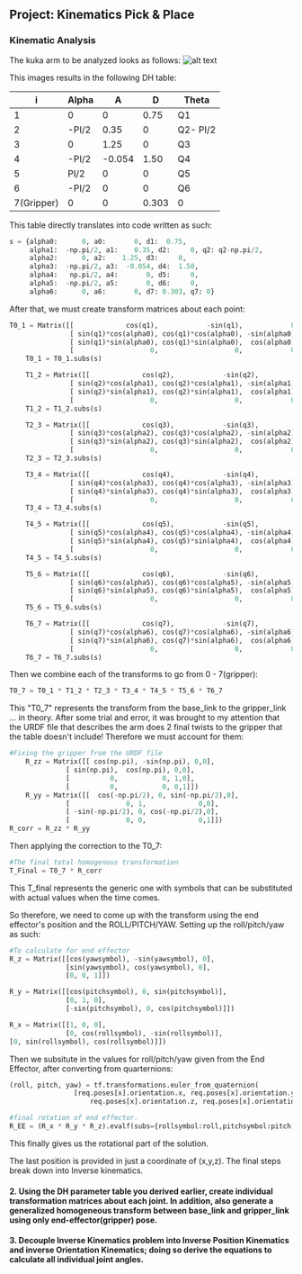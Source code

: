 ## Project: Kinematics Pick & Place

[//]: # (Image References)

[image1]: ./misc_images/kinematicArm
[image2]: ./misc_images/misc2.png
[image3]: ./misc_images/misc3.png

### Kinematic Analysis
The kuka arm to be analyzed looks as follows: 
![alt text][image1]

This images results in the following DH table:

i | Alpha | A | D | Theta
--- | --- | --- | --- | ---
1 | 0| 0| 0.75 | Q1
2 | -PI/2| 0.35| 0| Q2- PI/2
3 | 0| 1.25|0|Q3
4 | -PI/2|-0.054| 1.50|Q4
5 | PI/2| 0|0|Q5
6 | -PI/2|  0|   0|Q6
7(Gripper) | 0|   0| 0.303|0

This table directly translates into code written as such: 
```python
s = {alpha0:      0, a0:       0, d1:  0.75,
     alpha1:  -np.pi/2, a1:    0.35, d2:     0, q2: q2-np.pi/2,
     alpha2:      0, a2:    1.25, d3:     0,
     alpha3:  -np.pi/2, a3:  -0.054, d4:  1.50,
     alpha4:   np.pi/2, a4:       0, d5:     0,
     alpha5:  -np.pi/2, a5:       0, d6:     0,
     alpha6:      0, a6:       0, d7: 0.303, q7: 0}

```
After that, we must create transform matrices about each point:
```python
T0_1 = Matrix([[             cos(q1),            -sin(q1),            0,              a0],
               [ sin(q1)*cos(alpha0), cos(q1)*cos(alpha0), -sin(alpha0), -sin(alpha0)*d1],
               [ sin(q1)*sin(alpha0), cos(q1)*sin(alpha0),  cos(alpha0),  cos(alpha0)*d1],
               [                   0,                   0,            0,               1]])
    T0_1 = T0_1.subs(s)

    T1_2 = Matrix([[             cos(q2),            -sin(q2),            0,              a1],
               [ sin(q2)*cos(alpha1), cos(q2)*cos(alpha1), -sin(alpha1), -sin(alpha1)*d2],
               [ sin(q2)*sin(alpha1), cos(q2)*sin(alpha1),  cos(alpha1),  cos(alpha1)*d2],
               [                   0,                   0,            0,               1]])
    T1_2 = T1_2.subs(s)

    T2_3 = Matrix([[             cos(q3),            -sin(q3),            0,              a2],
               [ sin(q3)*cos(alpha2), cos(q3)*cos(alpha2), -sin(alpha2), -sin(alpha2)*d3],
               [ sin(q3)*sin(alpha2), cos(q3)*sin(alpha2),  cos(alpha2),  cos(alpha2)*d3],
               [                   0,                   0,            0,               1]])
    T2_3 = T2_3.subs(s)

    T3_4 = Matrix([[             cos(q4),            -sin(q4),            0,              a3],
               [ sin(q4)*cos(alpha3), cos(q4)*cos(alpha3), -sin(alpha3), -sin(alpha3)*d4],
               [ sin(q4)*sin(alpha3), cos(q4)*sin(alpha3),  cos(alpha3),  cos(alpha3)*d4],
               [                   0,                   0,            0,               1]])
    T3_4 = T3_4.subs(s)

    T4_5 = Matrix([[             cos(q5),            -sin(q5),            0,              a4],
               [ sin(q5)*cos(alpha4), cos(q5)*cos(alpha4), -sin(alpha4), -sin(alpha4)*d5],
               [ sin(q5)*sin(alpha4), cos(q5)*sin(alpha4),  cos(alpha4),  cos(alpha4)*d5],
               [                   0,                   0,            0,               1]])
    T4_5 = T4_5.subs(s)

    T5_6 = Matrix([[             cos(q6),            -sin(q6),            0,              a5],
               [ sin(q6)*cos(alpha5), cos(q6)*cos(alpha5), -sin(alpha5), -sin(alpha5)*d6],
               [ sin(q6)*sin(alpha5), cos(q6)*sin(alpha5),  cos(alpha5),  cos(alpha5)*d6],
               [                   0,                   0,            0,               1]])
    T5_6 = T5_6.subs(s)

    T6_7 = Matrix([[             cos(q7),            -sin(q7),            0,              a6],
               [ sin(q7)*cos(alpha6), cos(q7)*cos(alpha6), -sin(alpha6), -sin(alpha6)*d7],
               [ sin(q7)*sin(alpha6), cos(q7)*sin(alpha6),  cos(alpha6),  cos(alpha6)*d7],
               [                   0,                   0,            0,               1]])
    T6_7 = T6_7.subs(s)
```
Then we combine each of the transforms to go from 0 - 7(gripper):
```python
T0_7 = T0_1 * T1_2 * T2_3 * T3_4 * T4_5 * T5_6 * T6_7
```
This "T0_7" represents the transform from the base_link to the gripper_link ... in theory. After some trial and error, it was brought to my attention that the URDF file that describes the arm does 2 final twists to the gripper that the table doesn't include! Therefore we must account for them: 

```python
#Fixing the gripper from the URDF file
    R_zz = Matrix([[ cos(np.pi), -sin(np.pi), 0,0],
              [ sin(np.pi),  cos(np.pi), 0,0],
              [          0,           0, 1,0],
              [          0,           0, 0,1]])
    R_yy = Matrix([[  cos(-np.pi/2), 0, sin(-np.pi/2),0],
              [              0, 1,             0,0],
              [ -sin(-np.pi/2), 0, cos(-np.pi/2),0],
              [              0, 0,             0,1]])
R_corr = R_zz * R_yy

```

Then applying the correction to the T0_7:

```python
#The final total homogenous transformation
T_Final = T0_7 * R_corr
```

This T_final represents the generic one with symbols that can be substituted with actual values when the time comes. 

So therefore, we need to come up with the transform using the end effector's position and the ROLL/PITCH/YAW.
Setting up the roll/pitch/yaw as such:

```python
#To calculate for end effector
R_z = Matrix([[cos(yawsymbol), -sin(yawsymbol), 0],
              [sin(yawsymbol), cos(yawsymbol), 0],
              [0, 0, 1]])

R_y = Matrix([[cos(pitchsymbol), 0, sin(pitchsymbol)],
              [0, 1, 0],
              [-sin(pitchsymbol), 0, cos(pitchsymbol)]])

R_x = Matrix([[1, 0, 0],
              [0, cos(rollsymbol), -sin(rollsymbol)],
[0, sin(rollsymbol), cos(rollsymbol)]])
```
Then we subsitute in the values for roll/pitch/yaw given from the End Effector, after converting from quarternions:
```python
(roll, pitch, yaw) = tf.transformations.euler_from_quaternion(
                [req.poses[x].orientation.x, req.poses[x].orientation.y,
                    req.poses[x].orientation.z, req.poses[x].orientation.w])

#final rotation of end effector.
R_EE = (R_x * R_y * R_z).evalf(subs={rollsymbol:roll,pitchsymbol:pitch,yawsymbol:yaw})
```
This finally gives us the rotational part of the solution. 

The last position is provided in just a coordinate of (x,y,z). The final steps break down into Inverse kinematics.

#### 2. Using the DH parameter table you derived earlier, create individual transformation matrices about each joint. In addition, also generate a generalized homogeneous transform between base_link and gripper_link using only end-effector(gripper) pose.


#### 3. Decouple Inverse Kinematics problem into Inverse Position Kinematics and inverse Orientation Kinematics; doing so derive the equations to calculate all individual joint angles.



